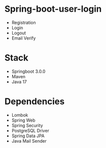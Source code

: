 # Spring-boot-user-login
- Registration
- Login
- Logout
- Email Verify

# Stack
- Springboot 3.0.0
- Maven
- Java 17

# Dependencies
- Lombok
- Spring Web
- Spring Security
- PostgreSQL Driver
- Spring Data JPA
- Java Mail Sender
